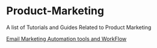 # Product-Marketing
A list of Tutorials and Guides Related to Product Marketing

[Email Marketing Automation tools and WorkFlow]( https://www.reddit.com/r/startups/comments/4i002n/whats_your_best_email_automation_flow_look_like/)
